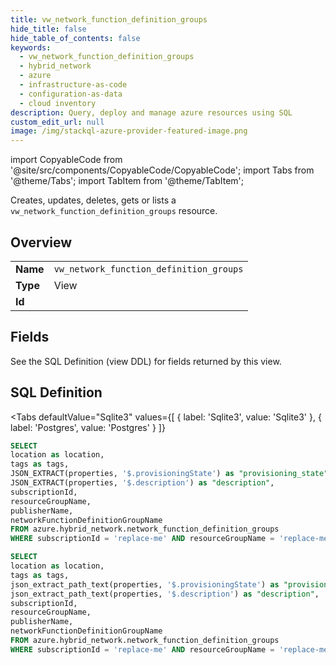 ```yaml
--- 
title: vw_network_function_definition_groups
hide_title: false
hide_table_of_contents: false
keywords:
  - vw_network_function_definition_groups
  - hybrid_network
  - azure
  - infrastructure-as-code
  - configuration-as-data
  - cloud inventory
description: Query, deploy and manage azure resources using SQL
custom_edit_url: null
image: /img/stackql-azure-provider-featured-image.png
---
```


import CopyableCode from '@site/src/components/CopyableCode/CopyableCode';
import Tabs from '@theme/Tabs';
import TabItem from '@theme/TabItem';

Creates, updates, deletes, gets or lists a <code>vw_network_function_definition_groups</code> resource.

## Overview
<table><tbody>
<tr><td><b>Name</b></td><td><code>vw_network_function_definition_groups</code></td></tr>
<tr><td><b>Type</b></td><td>View</td></tr>
<tr><td><b>Id</b></td><td><CopyableCode code="azure.hybrid_network.vw_network_function_definition_groups" /></td></tr>
</tbody></table>

## Fields

See the SQL Definition (view DDL) for fields returned by this view.

## SQL Definition

<Tabs
defaultValue="Sqlite3"
values={[
{ label: 'Sqlite3', value: 'Sqlite3' },
{ label: 'Postgres', value: 'Postgres' }
]}
>
<TabItem value="Sqlite3">

```sql
SELECT
location as location,
tags as tags,
JSON_EXTRACT(properties, '$.provisioningState') as "provisioning_state",
JSON_EXTRACT(properties, '$.description') as "description",
subscriptionId,
resourceGroupName,
publisherName,
networkFunctionDefinitionGroupName
FROM azure.hybrid_network.network_function_definition_groups
WHERE subscriptionId = 'replace-me' AND resourceGroupName = 'replace-me' AND publisherName = 'replace-me';
```

</TabItem>
<TabItem value="Postgres">

```sql
SELECT
location as location,
tags as tags,
json_extract_path_text(properties, '$.provisioningState') as "provisioning_state",
json_extract_path_text(properties, '$.description') as "description",
subscriptionId,
resourceGroupName,
publisherName,
networkFunctionDefinitionGroupName
FROM azure.hybrid_network.network_function_definition_groups
WHERE subscriptionId = 'replace-me' AND resourceGroupName = 'replace-me' AND publisherName = 'replace-me';
```

</TabItem>
</Tabs>

